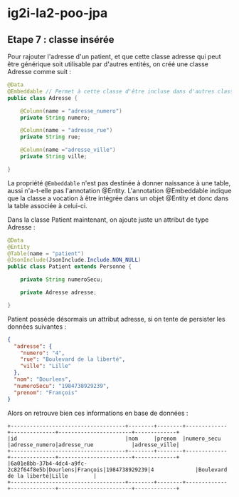 # ig2i-la2-poo-jpa

## Etape 7 : classe insérée

Pour rajouter l'adresse d'un patient, et que cette classe adresse qui peut être générique soit utilisable par d'autres entités,
on créé une classe Adresse comme suit :

```java
@Data
@Embeddable // Permet à cette classe d'être incluse dans d'autres classe Entity
public class Adresse {

    @Column(name = "adresse_numero")
    private String numero;

    @Column(name = "adresse_rue")
    private String rue;

    @Column(name ="adresse_ville")
    private String ville;

}
```
La propriété ````@Embeddable```` n'est pas destinée à donner naissance à une table, aussi n'a-t-elle pas l'annotation @Entity. L'annotation @Embeddable indique que la classe a vocation à être intégrée dans un objet @Entity et donc dans la table associée à celui-ci.

Dans la classe Patient maintenant, on ajoute juste un attribut de type Adresse :

````java
@Data
@Entity
@Table(name = "patient")
@JsonInclude(JsonInclude.Include.NON_NULL)
public class Patient extends Personne {

    private String numeroSecu;

    private Adresse adresse;

}
````
Patient possède désormais un attribut adresse, si on tente de persister les données suivantes :
```json
{
  "adresse": {
    "numero": "4",
    "rue": "Boulevard de la liberté",
    "ville": "Lille"
  },
  "nom": "Dourlens",
  "numeroSecu": "1984738929239",
  "prenom": "François"
}
```
Alors on retrouve bien ces informations en base de données :
```
+------------------------------------+--------+--------+-------------+--------------+-----------------------+-------------+
|id                                  |nom     |prenom  |numero_secu  |adresse_numero|adresse_rue            |adresse_ville|
+------------------------------------+--------+--------+-------------+--------------+-----------------------+-------------+
|6a01e8bb-37b4-4dc4-a9fc-2c82f64f8e5b|Dourlens|François|1984738929239|4             |Boulevard de la liberté|Lille        |
+------------------------------------+--------+--------+-------------+--------------+-----------------------+-------------+

```